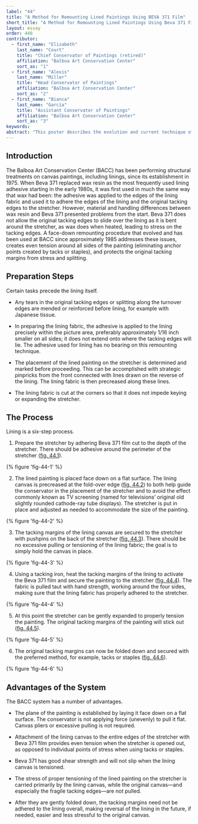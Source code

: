 ```yaml
---
label: "44"
title: "A Method for Remounting Lined Paintings Using BEVA 371 Film"
short_title: "A Method for Remounting Lined Paintings Using Beva 371 Film"
layout: essay
order: 440
contributor:
  - first_name: "Elizabeth"
    last_name: "Court"
    title: "Chief Conservator of Paintings (retired)"
    affiliation: "Balboa Art Conservation Center"
    sort_as: "1"
  - first_name: "Alexis"
    last_name: "Miller"
    title: "Head Conservator of Paintings"
    affiliation: "Balboa Art Conservation Center"
    sort_as: "2"
  - first_name: "Bianca"
    last_name: "García"
    title: "Assistant Conservator of Paintings"
    affiliation: "Balboa Art Conservation Center"
    sort_as: "3"
keywords:
abstract: "This poster describes the evolution and current technique of the procedure employed in remounting lined paintings at the Balboa Art Conservation Center (BACC). BACC has been performing structural treatments, including the lining of canvases, since its establishment in 1975. As lining practices have changed and evolved over the years, so have the approaches to reattachment and retensioning of paintings on stretchers at BACC. Starting with the technique of wax lining and the attachment of lining canvases and original tacking edges to the stretcher using adhesive all around the edges, the center has moved to a system of reattaching lined canvases to their stretchers using Beva since the early 1980s. The adhesive provides more even, constant tension all around the edges, as opposed to the individual points of stress that occur when using the traditional method of restretching and attachment with tacks or staples only. The BACC method also minimizes any stress on the original canvas by attaching and tensioning the lining canvas before the original tacking margins are gently folded back and secured into place."
---
```


## Introduction

The Balboa Art Conservation Center (BACC) has been performing structural treatments on canvas paintings, including linings, since its establishment in 1975. When Beva 371 replaced wax resin as the most frequently used lining adhesive starting in the early 1980s, it was first used in much the same way that wax had been: the adhesive was applied to the edges of the lining fabric and used it to adhere the edges of the lining and the original tacking edges to the stretcher. However, material and handling differences between wax resin and Beva 371 presented problems from the start. Beva 371 does not allow the original tacking edges to slide over the lining as it is bent around the stretcher, as wax does when heated, leading to stress on the tacking edges. A face-down remounting procedure that evolved and has been used at BACC since approximately 1985 addresses these issues, creates even tension around all sides of the painting (eliminating anchor points created by tacks or staples), and protects the original tacking margins from stress and splitting.

## Preparation Steps

Certain tasks precede the lining itself.

-   Any tears in the original tacking edges or splitting along the turnover edges are mended or reinforced before lining, for example with Japanese tissue.

-   In preparing the lining fabric, the adhesive is applied to the lining precisely within the picture area, preferably approximately 1/16 inch smaller on all sides; it does not extend onto where the tacking edges will lie. The adhesive used for lining has no bearing on this remounting technique.

-   The placement of the lined painting on the stretcher is determined and marked before proceeding. This can be accomplished with strategic pinpricks from the front connected with lines drawn on the reverse of the lining. The lining fabric is then precreased along these lines.

-   The lining fabric is cut at the corners so that it does not impede keying or expanding the stretcher.

## The Process

Lining is a six-step process.

1.  Prepare the stretcher by adhering Beva 371 film cut to the depth of the stretcher. There should be adhesive around the perimeter of the stretcher ([fig. 44.1](#fig-44-1)).

{% figure 'fig-44-1' %}

2.  The lined painting is placed face down on a flat surface. The lining canvas is precreased at the fold-over edge ([fig. 44.2](#fig-44-2)) to both help guide the conservator in the placement of the stretcher and to avoid the effect commonly known as TV screening (named for televisions’ original old slightly rounded cathode-ray tube displays). The stretcher is put in place and adjusted as needed to accommodate the size of the painting.

{% figure 'fig-44-2' %}

3.  The tacking margins of the lining canvas are secured to the stretcher with pushpins on the back of the stretcher ([fig. 44.3](#fig-44-3)). There should be no excessive pulling or tensioning of the lining fabric; the goal is to simply hold the canvas in place.

{% figure 'fig-44-3' %}

4.  Using a tacking iron, heat the tacking margins of the lining to activate the Beva 371 film and secure the painting to the stretcher ([fig. 44.4](#fig-44-4)). The fabric is pulled taut with hand strength, working around the four sides, making sure that the lining fabric has properly adhered to the stretcher.

{% figure 'fig-44-4' %}

5.  At this point the stretcher can be gently expanded to properly tension the painting. The original tacking margins of the painting will stick out ([fig. 44.5](#fig-44-5)).

{% figure 'fig-44-5' %}

6.  The original tacking margins can now be folded down and secured with the preferred method, for example, tacks or staples ([fig. 44.6](#fig-44-6)).

{% figure 'fig-44-6' %}

## Advantages of the System

The BACC system has a number of advantages.

-   The plane of the painting is established by laying it face down on a flat surface. The conservator is not applying force (unevenly) to pull it flat. Canvas pliers or excessive pulling is not required.

-   Attachment of the lining canvas to the entire edges of the stretcher with Beva 371 film provides even tension when the stretcher is opened out, as opposed to individual points of stress when using tacks or staples.

-   Beva 371 has good shear strength and will not slip when the lining canvas is tensioned.

-   The stress of proper tensioning of the lined painting on the stretcher is carried primarily by the lining canvas, while the original canvas—and especially the fragile tacking edges—are not pulled.

-   After they are gently folded down, the tacking margins need not be adhered to the lining overall, making reversal of the lining in the future, if needed, easier and less stressful to the original canvas.

